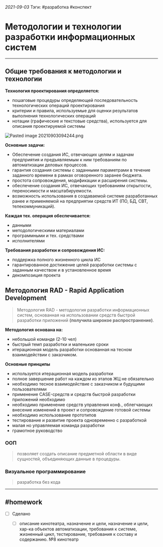 *2021-09-03*
Тэги: #разработка #конспект
# Методологии и технологии разработки информационных систем
---

## Общие требования к методологии и технологии


**Технология проектирования определяется:**
- пошаговые процедуры определяющей последовательность технологических операций проектирования
- критерии и правила, используемые для оценки результатов выполнения технологических операций
- нотации (графические и текстовые средства), используется для описания проектируемой системы

![Pasted image 20210903094244.png](Pasted%20image%2020210903094244.png)

**Основные задачи:**
- Обеспечение создания ИС, отвечающих целям и задачам предприятия и предъявляемым к ним требованиям по автоматизации деловых процессов.
- гарантия создания системы с заданными параметрами в течение заданного времени в рамках оговоренного заранее бюджета.
- простота сопровождения, модификации и расширения системы.
- обеспечение создания ИС, отвечающих требованиям открытости, переносимости и масштабируемости.
- возможность использования в создаваемой системе разработанных ранее и применяемой на предприятии средств ИТ (ПО, БД, СВТ, телекоммуникаций).

**Каждая тех. операция обеспечивается:**
- данными
- методологическими материалами
- программными и тех. средствами
- исполнителями

**Требования разработки и сопровождения ИС:**
- поддержка полного жизненного цикла ИС
- гарантированное достижение целей разработки системы с заданным качеством и в установленное время
- декомпозиция проекта

## Методология RAD - Rapid Application Development

>Методология RAD - методология разработки информационных систем, основанная на использовании средств быстрой разработки приложений **(получила широкое распространение)**. 

**Методология основана на:**
- небольшой команде (2-10 чел)
- быстрый темп разработки и маленькие сроки
- итерационная модель разработки основанная на тесном взаимодействии с заказчиком.

**Основные принципы**
- используется итерационная модель разработки
- полное завершение работ на каждом из этапов ЖЦ не обязательно
- необходимо тесное взаимодействие с заказчиком и будущими пользователями
- применение CASE-средств и средств быстрой разработки приложений необходимо
- необходимо применение средств управления конф., облегчающих внесение изменений в проект и сопровождение готовой системы
- необходимо использование прототипов
- тестирование и развитие проекта одновременно с разработкой
- малая но управляемая команда разработки
- грамотное руководство

### ООП
>позволяет создать описание предметной области в виде сущностей, объединяющих данные в процедуры.

### Визуальное программирование
>разработка без кода

---

##    #homework 

- [ ]  Сделано
	- [ ]  описание кинотеатра, назначение и цели, назначение и цели, хар-ка объектов автоматизации, требования к системе, жизненный цикл, тестирование, требования к составу и содержанию.  №8 кинотеатр

